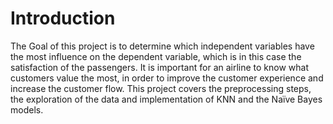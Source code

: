 # Introduction 
The Goal of this project is to determine which independent variables have the most influence on the 
dependent variable, which is in this case the satisfaction of the passengers. It is important for an airline 
to know what customers value the most, in order to improve the customer experience and increase the 
customer flow. This project covers the preprocessing steps, the exploration of the data and 
implementation of KNN and the Naïve Bayes models.
